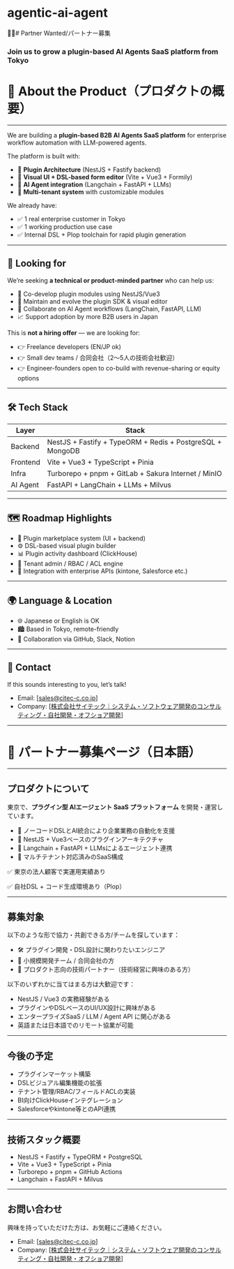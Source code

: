 # agentic-ai-agent
🤝🗾# Partner Wanted/パートナー募集

### Join us to grow a plugin-based AI Agents SaaS platform from Tokyo

# 🧭 About the Product（プロダクトの概要）

---

We are building a **plugin-based B2B AI Agents SaaS platform** for enterprise workflow automation with LLM-powered agents.

The platform is built with:

- 🧩 **Plugin Architecture** (NestJS + Fastify backend)
- 🎨 **Visual UI + DSL-based form editor** (Vite + Vue3 + Formily)
- 🧠 **AI Agent integration** (Langchain + FastAPI + LLMs)
- 🏢 **Multi-tenant system** with customizable modules

We already have:

- ✅ 1 real enterprise customer in Tokyo
- ✅ 1 working production use case
- ✅ Internal DSL + Plop toolchain for rapid plugin generation

---

## 👥 Looking for

We’re seeking **a technical or product-minded partner** who can help us:

- 🚀 Co-develop plugin modules using NestJS/Vue3
- 🔌 Maintain and evolve the plugin SDK & visual editor
- 🧠 Collaborate on AI Agent workflows (LangChain, FastAPI, LLM)
- 📈 Support adoption by more B2B users in Japan

This is **not a hiring offer** — we are looking for:

- 👉 Freelance developers (EN/JP ok)
- 👉 Small dev teams / 合同会社（2〜5人の技術会社歓迎）
- 👉 Engineer-founders open to co-build with revenue-sharing or equity options

---

## 🛠️ Tech Stack

| Layer | Stack |
| --- | --- |
| Backend | NestJS + Fastify + TypeORM + Redis + PostgreSQL + MongoDB |
| Frontend | Vite + Vue3 + TypeScript + Pinia |
| Infra | Turborepo + pnpm + GitLab + Sakura Internet / MinIO |
| AI Agent | FastAPI + LangChain + LLMs + Milvus |

---

## 🗺️ Roadmap Highlights

- 🧩 Plugin marketplace system (UI + backend)
- ⚙️ DSL-based visual plugin builder
- 📊 Plugin activity dashboard (ClickHouse)
- 🔄 Tenant admin / RBAC / ACL engine
- 🤝 Integration with enterprise APIs  (kintone, Salesforce etc.)

---

## 🌍 Language & Location

- 🌐 Japanese or English is OK
- 🏙️ Based in Tokyo, remote-friendly
- 💬 Collaboration via GitHub, Slack, Notion

---

## 📩 Contact

If this sounds interesting to you, let’s talk!

- Email: [sales@citec-c.co.jp]
- Company: [[株式会社サイテック｜システム・ソフトウェア開発のコンサルティング・自社開発・オフショア開発](https://www.citec-c.co.jp/)]

---

# 🗾 パートナー募集ページ（日本語）

---

## プロダクトについて

東京で、**プラグイン型 AIエージェント SaaS プラットフォーム** を開発・運営しています。

- 🎯 ノーコードDSLとAI統合により企業業務の自動化を支援
- 🧩 NestJS + Vue3ベースのプラグインアーキテクチャ
- 🧠 Langchain + FastAPI + LLMsによるエージェント連携
- 🏢 マルチテナント対応済みのSaaS構成

✅ 東京の法人顧客で実運用実績あり

✅ 自社DSL + コード生成環境あり（Plop）

---

## 募集対象

以下のような形で協力・共創できる方/チームを探しています：

- 🛠️ プラグイン開発・DSL設計に関わりたいエンジニア
- 👥 小規模開発チーム / 合同会社の方
- 🤝 プロダクト志向の技術パートナー（技術経営に興味のある方）

以下のいずれかに当てはまる方は大歓迎です：

- NestJS / Vue3 の実務経験がある
- プラグインやDSLベースのUI/UX設計に興味がある
- エンタープライズSaaS / LLM / Agent API に関心がある
- 英語または日本語でのリモート協業が可能

---

## 今後の予定

- プラグインマーケット構築
- DSLビジュアル編集機能の拡張
- テナント管理/RBAC/フィールドACLの実装
- BI向けClickHouseインテグレーション
- Salesforceやkintone等とのAPI連携

---

## 技術スタック概要

- NestJS + Fastify + TypeORM + PostgreSQL
- Vite + Vue3 + TypeScript + Pinia
- Turborepo + pnpm + GitHub Actions
- Langchain + FastAPI + Milvus

---

## お問い合わせ

興味を持っていただけた方は、お気軽にご連絡ください。

- Email: [sales@citec-c.co.jp]
- Company: [[株式会社サイテック｜システム・ソフトウェア開発のコンサルティング・自社開発・オフショア開発](https://www.citec-c.co.jp/)]
